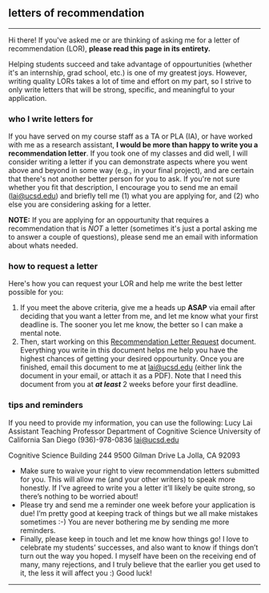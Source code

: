 ## letters of recommendation
***

Hi there! If you've asked me or are thinking of asking me for a letter of recommendation (LOR), **please read this page in its entirety.**

Helping students succeed and take advantage of oppourtunities (whether it's an internship, grad school, etc.) is one of my greatest joys. However, writing quality LORs takes a lot of time and effort on my part, so I strive to only write letters that will be strong, specific, and meaningful to your application.

### who I write letters for
If you have served on my course staff as a TA or PLA (IA), or have worked with me as a research assistant, **I would be more than happy to write you a recommendation letter**. If you took one of my classes and did well, I will consider writing a letter if you can demonstrate aspects where you went above and beyond in some way (e.g., in your final project), and are certain that there's not another better person for you to ask. If you're not sure whether you fit that description, I encourage you to send me an email ([lai@ucsd.edu](mailto:lai@ucsd.edu)) and briefly tell me (1) what you are applying for, and (2) who else you are considering asking for a letter.

**NOTE:** If you are applying for an oppourtunity that requires a recommendation that is *NOT* a letter (sometimes it's just a portal asking me to answer a couple of questions), please send me an email with information about whats needed.

### how to request a letter
Here's how you can request your LOR and help me write the best letter possible for you:

1. If you meet the above criteria, give me a heads up **ASAP** via email after deciding that you want a letter from me, and let me know what your first deadline is. The sooner you let me know, the better so I can make a mental note.
2. Then, start working on this [Recommendation Letter Request](https://docs.google.com/document/d/1RBUO8wjLI1xRICTzjUuHDo1dj7VglI4wkSYNaKaDtN8/edit?usp=sharing) document. Everything you write in this document helps me help you have the highest chances of getting your desired oppourtunity. Once you are finished, email this document to me at [lai@ucsd.edu](mailto:lai@ucsd.edu) (either link the document in your email, or attach it as a PDF). Note that I need this document from you at _**at least**_ 2 weeks before your first deadline.

### tips and reminders

If you need to provide my information, you can use the following:
Lucy Lai
Assistant Teaching Professor 
Department of Cognitive Science
University of California San Diego
(936)-978-0836
lai@ucsd.edu

Cognitive Science Building 244
9500 Gilman Drive
La Jolla, CA 92093

- Make sure to waive your right to view recommendation letters submitted for you. This will allow me (and your other writers) to speak more honestly. If I’ve agreed to write you a letter it’ll likely be quite strong, so there’s nothing to be worried about!
- Please try and send me a reminder one week before your application is due! I’m pretty good at keeping track of things but we all make mistakes sometimes :-) You are never bothering me by sending me more reminders.
- Finally, please keep in touch and let me know how things go! I love to celebrate my students’ successes, and also want to know if things don’t turn out the way you hoped. I myself have been on the receiving end of many, many rejections, and I truly believe that the earlier you get used to it, the less it will affect you :) Good luck!

***
